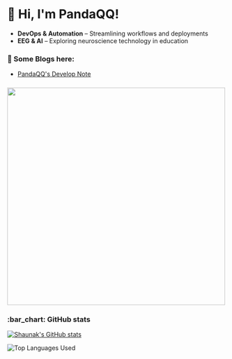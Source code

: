 <div align="left">

# 👋 Hi, I'm PandaQQ!  
- **DevOps & Automation** – Streamlining workflows and deployments  
- **EEG & AI** – Exploring neuroscience technology in education

### 📕 Some Blogs here:
- [PandaQQ's Develop Note](https://pandaqq.github.io/mynotes)

###
<img src="https://media.giphy.com/media/L8K62iTDkzGX6/giphy.gif" width="500">
<h3 id="bar_chart-github-stats">:bar_chart: GitHub stats</h3>
<p><a href="https://github.com/pandaqq/github-readme-stats"><img src="https://github-readme-stats.vercel.app/api?username=pandaqq&amp;count_private=true&amp;show_icons=true&amp;theme=dark" alt="Shaunak's GitHub stats"></a></p>
<p><img src="https://github-readme-stats.vercel.app/api/top-langs/?username=pandaqq&amp;show_icons=true&amp;theme=dark" alt="Top Languages Used"></p>
</div>
